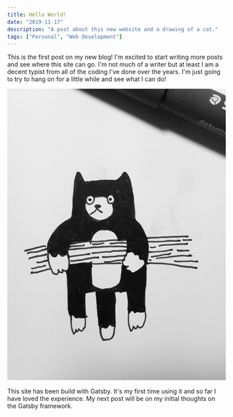 ```yaml
---
title: Hello World!
date: "2019-11-17"
description: "A post about this new website and a drawing of a cat."
tags: ["Personal", "Web Development"]
---
```


This is the first post on my new blog! I'm excited to start writing more posts and see where this site can go. I'm not much of a writer but at least I am a decent typist from all of the coding I've done over the years. I'm just going to try to hang on for a little while and see what I can do!

![Drawing of a cat hanging from tree limb](./tree-cat.jpg)

This site has been build with Gatsby. It's my first time using it and so far I have loved the experience. My next post will be on my initial thoughts on the Gatsby framework.
